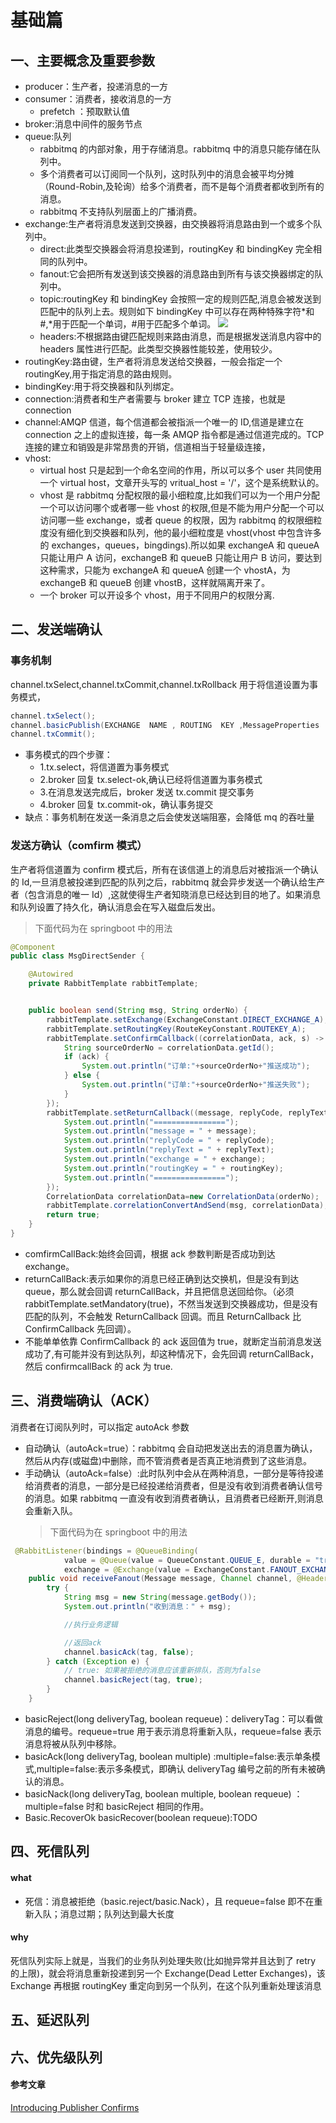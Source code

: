 # 基础篇

## 一、主要概念及重要参数

- producer：生产者，投递消息的一方
- consumer：消费者，接收消息的一方
  - prefetch ：预取默认值
- broker:消息中间件的服务节点
- queue:队列
  - rabbitmq 的内部对象，用于存储消息。rabbitmq 中的消息只能存储在队列中。
  - 多个消费者可以订阅同一个队列，这时队列中的消息会被平均分摊（Round-Robin,及轮询）给多个消费者，而不是每个消费者都收到所有的消息。
  - rabbitmq 不支持队列层面上的广播消费。
- exchange:生产者将消息发送到交换器，由交换器将消息路由到一个或多个队列中。
  - direct:此类型交换器会将消息投递到，routingKey 和 bindingKey 完全相同的队列中。
  - fanout:它会把所有发送到该交换器的消息路由到所有与该交换器绑定的队列中。
  - topic:routingKey 和 bindingKey 会按照一定的规则匹配,消息会被发送到匹配中的队列上去。规则如下
    bindingKey 中可以存在两种特殊字符*和#,*用于匹配一个单词，#用于匹配多个单词。
    ![](../../../pic/中间件/rabbitmq_2.png)
  - headers:不根据路由键匹配规则来路由消息，而是根据发送消息内容中的 headers 属性进行匹配。此类型交换器性能较差，使用较少。
- routingKey:路由键，生产者将消息发送给交换器，一般会指定一个 routingKey,用于指定消息的路由规则。
- bindingKey:用于将交换器和队列绑定。
- connection:消费者和生产者需要与 broker 建立 TCP 连接，也就是 connection
- channel:AMQP 信道，每个信道都会被指派一个唯一的 ID,信道是建立在 connection 之上的虚拟连接，每一条 AMQP 指令都是通过信道完成的。TCP 连接的建立和销毁是非常昂贵的开销，信道相当于轻量级连接，
- vhost:
  - virtual host 只是起到一个命名空间的作用，所以可以多个 user 共同使用一个 virtual host，文章开头写的 vritual_host = '/'，这个是系统默认的。
  - vhost 是 rabbitmq 分配权限的最小细粒度,比如我们可以为一个用户分配一个可以访问哪个或者哪一些 vhost 的权限,但是不能为用户分配一个可以访问哪一些 exchange，或者 queue 的权限，因为 rabbitmq 的权限细粒度没有细化到交换器和队列，他的最小细粒度是 vhost(vhost 中包含许多的 exchanges，queues，bingdings).所以如果 exchangeA 和 queueA 只能让用户 A 访问，exchangeB 和 queueB 只能让用户 B 访问，要达到这种需求，只能为 exchangeA 和 queueA 创建一个 vhostA，为 exchangeB 和 queueB 创建 vhostB，这样就隔离开来了。
  - 一个 broker 可以开设多个 vhost，用于不同用户的权限分离.

## 二、发送端确认

### 事务机制

channel.txSelect,channel.txCommit,channel.txRollback 用于将信道设置为事务模式，

```java
channel.txSelect();
channel.basicPublish(EXCHANGE  NAME , ROUTING  KEY ,MessageProperties . PERSISTENTTEXT_PLAIN ,"transaction  messages".getBytes());
channel.txCommit();
```

- 事务模式的四个步骤：
  - 1.tx.select，将信道置为事务模式
  - 2.broker 回复 tx.select-ok,确认已经将信道置为事务模式
  - 3.在消息发送完成后，broker 发送 tx.commit 提交事务
  - 4.broker 回复 tx.commit-ok，确认事务提交
- 缺点：事务机制在发送一条消息之后会使发送端阻塞，会降低 mq 的吞吐量

### 发送方确认（comfirm 模式）

生产者将信道置为 confirm 模式后，所有在该信道上的消息后对被指派一个确认的 Id,一旦消息被投递到匹配的队列之后，rabbitmq 就会异步发送一个确认给生产者（包含消息的唯一 Id）,这就使得生产者知晓消息已经达到目的地了。如果消息和队列设置了持久化，确认消息会在写入磁盘后发出。

> 下面代码为在 springboot 中的用法

```java
@Component
public class MsgDirectSender {

    @Autowired
    private RabbitTemplate rabbitTemplate;


    public boolean send(String msg, String orderNo) {
        rabbitTemplate.setExchange(ExchangeConstant.DIRECT_EXCHANGE_A);
        rabbitTemplate.setRoutingKey(RouteKeyConstant.ROUTEKEY_A);
        rabbitTemplate.setConfirmCallback((correlationData, ack, s) -> {
            String sourceOrderNo = correlationData.getId();
            if (ack) {
                System.out.println("订单:"+sourceOrderNo+"推送成功");
            } else {
                System.out.println("订单:"+sourceOrderNo+"推送失败");
            }
        });
        rabbitTemplate.setReturnCallback((message, replyCode, replyText, exchange, routingKey) -> {
            System.out.println("================");
            System.out.println("message = " + message);
            System.out.println("replyCode = " + replyCode);
            System.out.println("replyText = " + replyText);
            System.out.println("exchange = " + exchange);
            System.out.println("routingKey = " + routingKey);
            System.out.println("================");
        });
        CorrelationData correlationData=new CorrelationData(orderNo);
        rabbitTemplate.correlationConvertAndSend(msg, correlationData);
        return true;
    }
}
```

- comfirmCallBack:始终会回调，根据 ack 参数判断是否成功到达 exchange。
- returnCallBack:表示如果你的消息已经正确到达交换机，但是没有到达 queue，那么就会回调 returnCallBack，并且把信息送回给你。（必须 rabbitTemplate.setMandatory(true)，不然当发送到交换器成功，但是没有匹配的队列，不会触发 ReturnCallback 回调。而且 ReturnCallback 比 ConfirmCallback 先回调）。
- 不能单单依靠 ConfirmCallback 的 ack 返回值为 true，就断定当前消息发送成功了,有可能并没有到达队列，却这种情况下，会先回调 returnCallBack，然后 confirmcallBack 的 ack 为 true.

## 三、消费端确认（ACK）

消费者在订阅队列时，可以指定 autoAck 参数

- 自动确认（autoAck=true）：rabbitmq 会自动把发送出去的消息置为确认，然后从内存(或磁盘)中删除，而不管消费者是否真正地消费到了这些消息。
- 手动确认（autoAck=false）:此时队列中会从在两种消息，一部分是等待投递给消费者的消息，一部分是已经投递给消费者，但是没有收到消费者确认信号的消息。如果 rabbitmq 一直没有收到消费者确认，且消费者已经断开,则消息会重新入队。
  > 下面代码为在 springboot 中的用法

```java
 @RabbitListener(bindings = @QueueBinding(
            value = @Queue(value = QueueConstant.QUEUE_E, durable = "true"),
            exchange = @Exchange(value = ExchangeConstant.FANOUT_EXCHANGE_A)))
    public void receiveFanout(Message message, Channel channel, @Header(AmqpHeaders.DELIVERY_TAG) long tag) throws Exception {
        try {
            String msg = new String(message.getBody());
            System.out.println("收到消息：" + msg);

            //执行业务逻辑

            //返回ack
            channel.basicAck(tag, false);
        } catch (Exception e) {
            // true: 如果被拒绝的消息应该重新排队，否则为false
            channel.basicReject(tag, true);
        }
    }
```

- basicReject(long deliveryTag, boolean requeue)：deliveryTag：可以看做消息的编号。requeue=true 用于表示消息将重新入队，requeue=false 表示消息将被从队列中移除。
- basicAck(long deliveryTag, boolean multiple) :multiple=false:表示单条模式,multiple=false:表示多条模式，即确认 deliveryTag 编号之前的所有未被确认的消息。
- basicNack(long deliveryTag, boolean multiple, boolean requeue) ：multiple=false 时和 basicReject 相同的作用。
- Basic.RecoverOk basicRecover(boolean requeue):TODO

## 四、死信队列

#### what

- 死信：消息被拒绝（basic.reject/basic.Nack），且 requeue=false 即不在重新入队；消息过期；队列达到最大长度

#### why

死信队列实际上就是，当我们的业务队列处理失败(比如抛异常并且达到了 retry 的上限)，就会将消息重新投递到另一个 Exchange(Dead Letter Exchanges)，该 Exchange 再根据 routingKey 重定向到另一个队列，在这个队列重新处理该消息

## 五、延迟队列

## 六、优先级队列

#### 参考文章

[Introducing Publisher Confirms](https://www.rabbitmq.com/blog/2011/02/10/introducing-publisher-confirms/)

